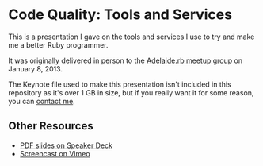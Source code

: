# Code Quality: Tools and Services

This is a presentation I gave on the tools and services I use to try
and make me a better Ruby programmer.

It was originally delivered in person to the
[Adelaide.rb meetup group](https://www.meetup.com/adelaiderb/)
on January 8, 2013.

The Keynote file used to make this presentation isn't included in this
repository as it's over 1 GB in size, but if you really want it for some reason,
you can [contact me](https://twitter.com/paulfioravanti).

## Other Resources

- [PDF slides on Speaker Deck](https://speakerdeck.com/paulfioravanti/code-quality-tools-and-services)
- [Screencast on Vimeo](http://vimeo.com/paulfioravanti/code-quality)
